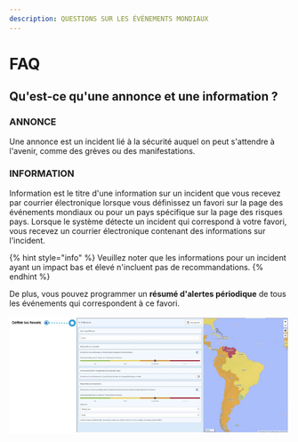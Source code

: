 ```yaml
---
description: QUESTIONS SUR LES ÉVÉNEMENTS MONDIAUX
---
```


# FAQ

## Qu'est-ce qu'une annonce et une information ?

### **ANNONCE**

Une annonce est un incident lié à la sécurité auquel on peut s'attendre à l'avenir, comme des grèves ou des manifestations.

### INFORMATION

Information est le titre d'une information sur un incident que vous recevez par courrier électronique lorsque vous définissez un favori sur la page des événements mondiaux ou pour un pays spécifique sur la page des risques pays. Lorsque le système détecte un incident qui correspond à votre favori, vous recevez un courrier électronique contenant des informations sur l'incident.

{% hint style="info" %}
Veuillez noter que les informations pour un incident ayant un impact bas et élevé n'incluent pas de recommandations.
{% endhint %}

De plus, vous pouvez programmer un **résumé d'alertes périodique** de tous les événements qui correspondent à ce favori.

![](../.gitbook/assets/mn_img02.JPG)

